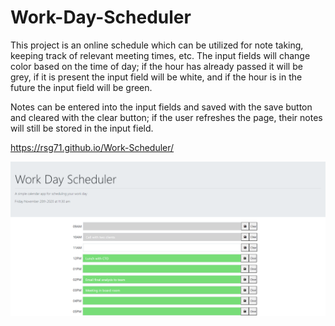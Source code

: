 # Work-Day-Scheduler

This project is an online schedule which can be utilized for note taking, keeping track of relevant meeting times, etc. The input fields will change color based on the time of day; if the hour has already passed it will be grey, if it is present the input field will be white, and if the hour is in the future the input field will be green. 

Notes can be entered into the input fields and saved with the save button and cleared with the clear button; if the user refreshes the page, their notes will still be stored in the input field.


https://rsg71.github.io/Work-Scheduler/

<img src="imgs/scheduler.PNG" alt="Work Scheduler gif">